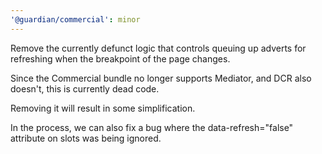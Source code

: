 ```yaml
---
'@guardian/commercial': minor
---
```


Remove the currently defunct logic that controls queuing
up adverts for refreshing when the breakpoint of the page
changes.

Since the Commercial bundle no longer supports Mediator,
and DCR also doesn't, this is currently dead code.

Removing it will result in some simplification.

In the process, we can also fix a bug where the
data-refresh="false" attribute on slots was being
ignored.
